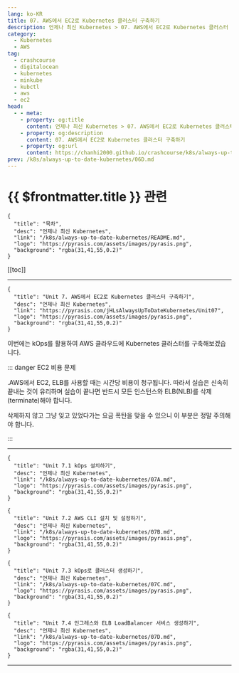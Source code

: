 ```yaml
---
lang: ko-KR
title: 07. AWS에서 EC2로 Kubernetes 클러스터 구축하기
description: 언제나 최신 Kubernetes > 07. AWS에서 EC2로 Kubernetes 클러스터 구축하기
category:
  - Kubernetes
  - AWS
tag:
  - crashcourse
  - digitalocean
  - kubernetes
  - minkube
  - kubctl
  - aws
  - ec2
head:
  - - meta:
    - property: og:title
      content: 언제나 최신 Kubernetes > 07. AWS에서 EC2로 Kubernetes 클러스터 구축하기
    - property: og:description
      content: 07. AWS에서 EC2로 Kubernetes 클러스터 구축하기
    - property: og:url
      content: https://chanhi2000.github.io/crashcourse/k8s/always-up-to-date-kubernetes/07.html
prev: /k8s/always-up-to-date-kubernetes/06D.md
---
```


# {{ $frontmatter.title }} 관련

```component VPCard
{
  "title": "목차",
  "desc": "언제나 최신 Kubernetes",
  "link": "/k8s/always-up-to-date-kubernetes/README.md",
  "logo": "https://pyrasis.com/assets/images/pyrasis.png",
  "background": "rgba(31,41,55,0.2)"
}
```

[[toc]]

---

```component VPCard
{
  "title": "Unit 7. AWS에서 EC2로 Kubernetes 클러스터 구축하기",
  "desc": "언제나 최신 Kubernetes",
  "link": "https://pyrasis.com/jHLsAlwaysUpToDateKubernetes/Unit07",
  "logo": "https://pyrasis.com/assets/images/pyrasis.png",
  "background": "rgba(31,41,55,0.2)"
}
```

이번에는 kOps를 활용하여 <FontIcon icon="fa-brands fa-aws"/>AWS 클라우드에 <FontIcon icon="iconfont icon-k8s"/>Kubernetes 클러스터를 구축해보겠습니다.

::: danger EC2 비용 문제

.<FontIcon icon="fa-brands fa-aws"/>AWS에서 EC2, ELB를 사용할 때는 시간당 비용이 청구됩니다. 따라서 실습은 신속히 끝내는 것이 유리하며 실습이 끝나면 반드시 모든 인스턴스와 ELB(NLB)를 삭제(terminate)해야 합니다.

삭제하지 않고 그냥 잊고 있었다가는 요금 폭탄을 맞을 수 있으니 이 부분은 정말 주의해야 합니다.

:::

---

```component VPCard
{
  "title": "Unit 7.1 kOps 설치하기",
  "desc": "언제나 최신 Kubernetes",
  "link": "/k8s/always-up-to-date-kubernetes/07A.md",
  "logo": "https://pyrasis.com/assets/images/pyrasis.png",
  "background": "rgba(31,41,55,0.2)"
}
```

```component VPCard
{
  "title": "Unit 7.2 AWS CLI 설치 및 설정하기",
  "desc": "언제나 최신 Kubernetes",
  "link": "/k8s/always-up-to-date-kubernetes/07B.md",
  "logo": "https://pyrasis.com/assets/images/pyrasis.png",
  "background": "rgba(31,41,55,0.2)"
}
```

```component VPCard
{
  "title": "Unit 7.3 kOps로 클러스터 생성하기",
  "desc": "언제나 최신 Kubernetes",
  "link": "/k8s/always-up-to-date-kubernetes/07C.md",
  "logo": "https://pyrasis.com/assets/images/pyrasis.png",
  "background": "rgba(31,41,55,0.2)"
}
```

```component VPCard
{
  "title": "Unit 7.4 인그레스와 ELB LoadBalancer 서비스 생성하기",
  "desc": "언제나 최신 Kubernetes",
  "link": "/k8s/always-up-to-date-kubernetes/07D.md",
  "logo": "https://pyrasis.com/assets/images/pyrasis.png",
  "background": "rgba(31,41,55,0.2)"
}
```

---
